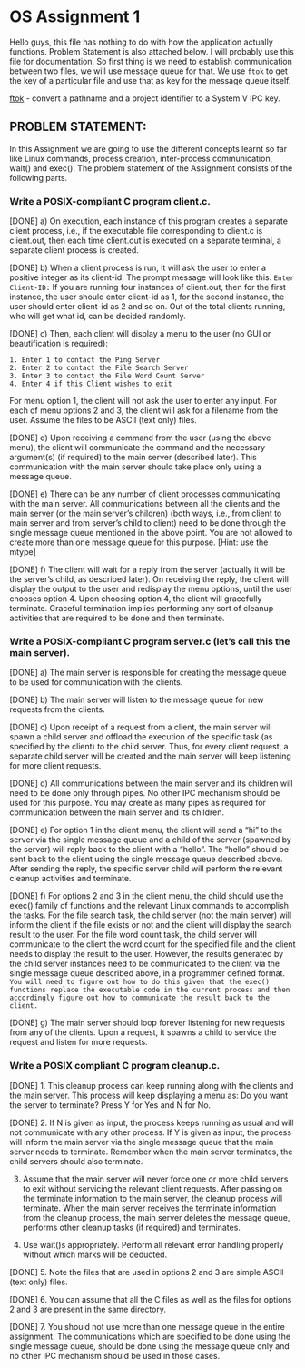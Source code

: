 # OS Assignment 1

Hello guys, this file has nothing to do with how the application actually functions. Problem Statement is also attached below. I will probably use this file for documentation. So first thing is we need to establish communication between two files, we will use message queue for that. We use `ftok` to get the key of a particular file and use that as key for the message queue itself.

[ftok](https://man7.org/linux/man-pages/man3/ftok.3.html) - convert a pathname and a project identifier to a System V IPC key.

## PROBLEM STATEMENT:

In this Assignment we are going to use the different concepts learnt so far like Linux commands, process creation, inter-process communication, wait() and exec(). The problem statement of the Assignment consists of the following parts.

### Write a POSIX-compliant C program client.c.

[DONE] a) On execution, each instance of this program creates a separate client process,
i.e., if the executable file corresponding to client.c is client.out, then each time
client.out is executed on a separate terminal, a separate client process is
created.

[DONE] b) When a client process is run, it will ask the user to enter a positive integer as its
client-id. The prompt message will look like this.
`Enter Client-ID:`
If you are running four instances of client.out, then for the first instance, the user
should enter client-id as 1, for the second instance, the user should enter client-id
as 2 and so on. Out of the total clients running, who will get what id, can be
decided randomly.

[DONE] c) Then, each client will display a menu to the user (no GUI or beautification is
required):

```
1. Enter 1 to contact the Ping Server
2. Enter 2 to contact the File Search Server
3. Enter 3 to contact the File Word Count Server
4. Enter 4 if this Client wishes to exit
```

For menu option 1, the client will not ask the user to enter any input. For each of
menu options 2 and 3, the client will ask for a filename from the user. Assume the
files to be ASCII (text only) files.

[DONE] d) Upon receiving a command from the user (using the above menu), the client will
communicate the command and the necessary argument(s) (if required) to the
main server (described later). This communication with the main server should
take place only using a message queue.

[DONE] e) There can be any number of client processes communicating with the main
server. All communications between all the clients and the main server (or the
main server’s children) (both ways, i.e., from client to main server and from
server’s child to client) need to be done through the single message queue
mentioned in the above point. You are not allowed to create more than one
message queue for this purpose. [Hint: use the mtype]

[DONE] f) The client will wait for a reply from the server (actually it will be the server’s child,
as described later). On receiving the reply, the client will display the output to the
user and redisplay the menu options, until the user chooses option 4. Upon
choosing option 4, the client will gracefully terminate. Graceful termination implies
performing any sort of cleanup activities that are required to be done and then
terminate.

### Write a POSIX-compliant C program server.c (let’s call this the main server).

[DONE] a) The main server is responsible for creating the message queue to be used for
communication with the clients.

[DONE] b) The main server will listen to the message queue for new requests from the
clients.

[DONE] c) Upon receipt of a request from a client, the main server will spawn a child server
and offload the execution of the specific task (as specified by the client) to the
child server. Thus, for every client request, a separate child server will be created
and the main server will keep listening for more client requests.

[DONE] d) All communications between the main server and its children will need to be done
only through pipes. No other IPC mechanism should be used for this purpose.
You may create as many pipes as required for communication between the main
server and its children.

[DONE] e) For option 1 in the client menu, the client will send a “hi” to the server via the
single message queue and a child of the server (spawned by the server) will
reply back to the client with a “hello”. The “hello” should be sent back to the client
using the single message queue described above. After sending the reply, the
specific server child will perform the relevant cleanup activities and terminate.

[DONE] f) For options 2 and 3 in the client menu, the child should use the exec() family of
functions and the relevant Linux commands to accomplish the tasks. For the file
search task, the child server (not the main server) will inform the client if the file
exists or not and the client will display the search result to the user. For the file
word count task, the child server will communicate to the client the word count for
the specified file and the client needs to display the result to the user. However,
the results generated by the child server instances need to be communicated to
the client via the single message queue described above, in a programmer
defined format. `You will need to figure out how to do this given that the exec()
functions replace the executable code in the current process and then
accordingly figure out how to communicate the result back to the client.`

[DONE] g) The main server should loop forever listening for new requests from any of the
clients. Upon a request, it spawns a child to service the request and listen for
more requests.

### Write a POSIX compliant C program cleanup.c.

[DONE] 1. This cleanup process can keep running along with the clients and the main
server. This process will keep displaying a menu as:
Do you want the server to terminate? Press Y for Yes and N for No.

[DONE] 2. If N is given as input, the process keeps running as usual and will not
communicate with any other process. If Y is given as input, the process will
inform the main server via the single message queue that the main server needs
to terminate. Remember when the main server terminates, the child servers
should also terminate.

3. Assume that the main server will never force one or more
   child servers to exit without servicing the relevant client requests. After passing
   on the terminate information to the main server, the cleanup process will
   terminate. When the main server receives the terminate information from the
   cleanup process, the main server deletes the message queue, performs other
   cleanup tasks (if required) and terminates.

4. Use wait()s appropriately. Perform all relevant error handling properly without which
   marks will be deducted.

[DONE] 5. Note the files that are used in options 2 and 3 are simple ASCII (text only) files.

[DONE] 6. You can assume that all the C files as well as the files for options 2 and 3 are present in
the same directory.

[DONE] 7. You should not use more than one message queue in the entire assignment. The
communications which are specified to be done using the single message queue, should
be done using the message queue only and no other IPC mechanism should be used in
those cases.
